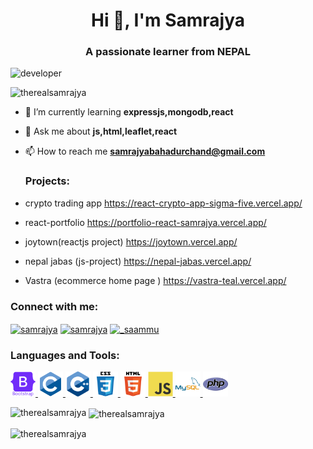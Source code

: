 <h1 align="center">Hi 👋, I'm Samrajya</h1>
<h3 align="center">A passionate learner from NEPAL</h3>
<img src="https://i.imgur.com/rTZkf4K.gif" alt="developer" width="400px" height="400px">

<p align="left"> <img src="https://komarev.com/ghpvc/?username=therealsamrajya&label=Profile%20views&color=0e75b6&style=flat" alt="therealsamrajya" /> </p>

- 🌱 I’m currently learning **expressjs,mongodb,react**

- 💬 Ask me about **js,html,leaflet,react**

- 📫 How to reach me **samrajyabahadurchand@gmail.com**

  <h3 align="left">
    Projects:</h3>
- crypto trading app https://react-crypto-app-sigma-five.vercel.app/
- react-portfolio https://portfolio-react-samrajya.vercel.app/
- joytown(reactjs project) https://joytown.vercel.app/
- nepal jabas (js-project) https://nepal-jabas.vercel.app/
- Vastra (ecommerce home page ) https://vastra-teal.vercel.app/

<h3 align="left">Connect with me:</h3>
<p align="left">
<a href="https://linkedin.com/in/samrajya" target="blank"><img align="center" src="https://raw.githubusercontent.com/rahuldkjain/github-profile-readme-generator/master/src/images/icons/Social/linked-in-alt.svg" alt="samrajya" height="30" width="40" /></a>
<a href="https://fb.com/samrajya" target="blank"><img align="center" src="https://raw.githubusercontent.com/rahuldkjain/github-profile-readme-generator/master/src/images/icons/Social/facebook.svg" alt="samrajya" height="30" width="40" /></a>
<a href="https://instagram.com/_saammu" target="blank"><img align="center" src="https://raw.githubusercontent.com/rahuldkjain/github-profile-readme-generator/master/src/images/icons/Social/instagram.svg" alt="_saammu" height="30" width="40" /></a>
</p>

<h3 align="left">Languages and Tools:</h3>
<p align="left"> <a href="https://getbootstrap.com" target="_blank" rel="noreferrer"> <img src="https://raw.githubusercontent.com/devicons/devicon/master/icons/bootstrap/bootstrap-plain-wordmark.svg" alt="bootstrap" width="40" height="40"/> </a> <a href="https://www.cprogramming.com/" target="_blank" rel="noreferrer"> <img src="https://raw.githubusercontent.com/devicons/devicon/master/icons/c/c-original.svg" alt="c" width="40" height="40"/> </a> <a href="https://www.w3schools.com/cpp/" target="_blank" rel="noreferrer"> <img src="https://raw.githubusercontent.com/devicons/devicon/master/icons/cplusplus/cplusplus-original.svg" alt="cplusplus" width="40" height="40"/> </a> <a href="https://www.w3schools.com/css/" target="_blank" rel="noreferrer"> <img src="https://raw.githubusercontent.com/devicons/devicon/master/icons/css3/css3-original-wordmark.svg" alt="css3" width="40" height="40"/> </a> <a href="https://www.w3.org/html/" target="_blank" rel="noreferrer"> <img src="https://raw.githubusercontent.com/devicons/devicon/master/icons/html5/html5-original-wordmark.svg" alt="html5" width="40" height="40"/> </a> <a href="https://developer.mozilla.org/en-US/docs/Web/JavaScript" target="_blank" rel="noreferrer"> <img src="https://raw.githubusercontent.com/devicons/devicon/master/icons/javascript/javascript-original.svg" alt="javascript" width="40" height="40"/> </a> <a href="https://www.mysql.com/" target="_blank" rel="noreferrer"> <img src="https://raw.githubusercontent.com/devicons/devicon/master/icons/mysql/mysql-original-wordmark.svg" alt="mysql" width="40" height="40"/> </a> <a href="https://www.php.net" target="_blank" rel="noreferrer"> <img src="https://raw.githubusercontent.com/devicons/devicon/master/icons/php/php-original.svg" alt="php" width="40" height="40"/> </a> </p>

<p><img align="left" src="https://github-readme-stats.vercel.app/api/top-langs?username=therealsamrajya&show_icons=true&locale=en&layout=compact" alt="therealsamrajya" /></p>

<p>&nbsp;<img align="center" src="https://github-readme-stats.vercel.app/api?username=therealsamrajya&show_icons=true&locale=en" alt="therealsamrajya" /></p>

<p><img align="center" src="https://github-readme-streak-stats.herokuapp.com/?user=therealsamrajya&" alt="therealsamrajya" /></p>
